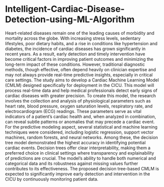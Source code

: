 # Intelligent-Cardiac-Disease-Detection-using-ML-Algorithm
  Heart-related diseases remain one of the leading causes of morbidity and mortality across the
globe. With increasing stress levels, sedentary lifestyles, poor dietary habits, and a rise in conditions like
hypertension and diabetes, the incidence of cardiac diseases has grown significantly in recent years. As a
result, early detection and timely intervention have become critical factors in improving patient outcomes
and minimizing the long-term impact of these conditions. However, traditional diagnostic methods,
though effective, often depend heavily on clinician expertise and may not always provide real-time
predictive insights, especially in critical care settings.
  The study aims to develop a Cardiac Machine Learning Model (CMLM) designed specifically for
deployment in the CICU. This model will process real-time data and help medical professionals detect
early signs of cardiac diseases with greater precision. To create this model, the research involves the
collection and analysis of physiological parameters such as heart rate, blood pressure, oxygen saturation
levels, respiratory rate, and electrocardiogram (ECG) readings. These parameters serve as vital indicators
of a patient’s cardiac health and, when analyzed in combination, can reveal subtle patterns or anomalies
that may precede a cardiac event.
  For the predictive modeling aspect, several statistical and machine learning techniques were
considered, including logistic regression, support vector machines, random forests, and neural networks.
Among these, the decision tree model demonstrated the highest accuracy in identifying potential cardiac
events. Decision trees offer clear interpretability, making them a preferred choice in clinical settings
where transparency and explainability of predictions are crucial. The model’s ability to handle both
numerical and categorical data and its robustness against missing values further contributes to its
effectiveness. The proposed decision tree-based CMLM is expected to significantly improve early
detection and intervention in the CICU by continuously monitoring patient data.
